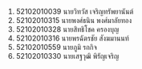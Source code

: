 1. 52102010039 นายวิทวัส เจริญทรัพยานันต์
1. 52102010315 นายพงศ์ธนิน พงศ์มาลัยทอง
3. 52102010328 นายสิทธิโชค ครองบุญ
4. 52102010316 นายพรฉัตรชัย สังฆมานนท์
5. 52102010559 นายภูมิ รถกิจ
6. 52102010330 นายเสฐวุฒิ พิรัญเจริญ